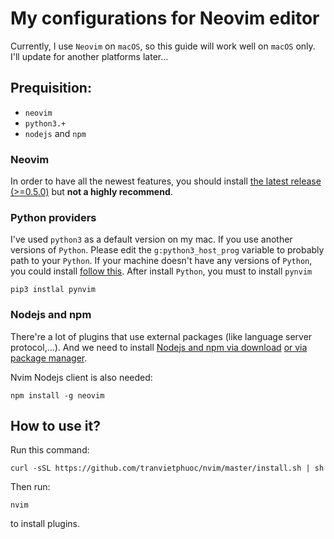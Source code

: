 # My configurations for Neovim editor

Currently, I use `Neovim` on `macOS`, so this guide will work well on `macOS` only. I'll update for another platforms later...

## Prequisition:
* `neovim`
* `python3.+`
* `nodejs` and `npm`

### Neovim
In order to have all the newest features, you should install [the latest release (>=0.5.0)](https://github.com/neovim/neovim/releases/tag/nightly) but __not a highly recommend__.

### Python providers
I've used `python3` as a default version on my mac. If you use another versions of `Python`.
Please edit the `g:python3_host_prog` variable to probably path to your `Python`.
If your machine doesn't have any versions of `Python`, you could install [follow this](https://www.python.org/).
After install `Python`, you must to install `pynvim`
```
pip3 instlal pynvim
```

### Nodejs and npm
There're a lot of plugins that use external packages (like language server protocol,...). And we need to install [Nodejs and npm via download](https://nodejs.org/en/download/)
[or via package manager](https://nodejs.org/en/download/package-manager/).

Nvim Nodejs client is also needed:
```
npm install -g neovim
```

## How to use it?
Run this command:
```
curl -sSL https://github.com/tranvietphuoc/nvim/master/install.sh | sh
```
Then run:
```
nvim
```
to install plugins.
